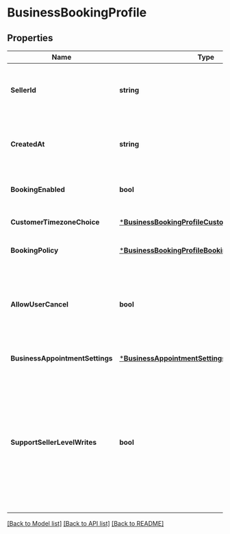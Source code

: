 # BusinessBookingProfile

## Properties
Name | Type | Description | Notes
------------ | ------------- | ------------- | -------------
**SellerId** | **string** | The ID of the seller, obtainable using the Merchants API. | [optional] [default to null]
**CreatedAt** | **string** | The RFC 3339 timestamp specifying the booking&#x27;s creation time. | [optional] [default to null]
**BookingEnabled** | **bool** | Indicates whether the seller is open for booking. | [optional] [default to null]
**CustomerTimezoneChoice** | [***BusinessBookingProfileCustomerTimezoneChoice**](BusinessBookingProfileCustomerTimezoneChoice.md) |  | [optional] [default to null]
**BookingPolicy** | [***BusinessBookingProfileBookingPolicy**](BusinessBookingProfileBookingPolicy.md) |  | [optional] [default to null]
**AllowUserCancel** | **bool** | Indicates whether customers can cancel or reschedule their own bookings (&#x60;true&#x60;) or not (&#x60;false&#x60;). | [optional] [default to null]
**BusinessAppointmentSettings** | [***BusinessAppointmentSettings**](BusinessAppointmentSettings.md) |  | [optional] [default to null]
**SupportSellerLevelWrites** | **bool** | Indicates whether the seller&#x27;s subscription to Square Appointments supports creating, updating or canceling an appointment through the API (&#x60;true&#x60;) or not (&#x60;false&#x60;) using seller permission. | [optional] [default to null]

[[Back to Model list]](../README.md#documentation-for-models) [[Back to API list]](../README.md#documentation-for-api-endpoints) [[Back to README]](../README.md)

